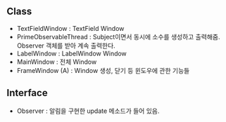 ## Class  
- TextFieldWindow : TextField Window
- PrimeObservableThread : Subject이면서 동시에 소수를 생성하고 출력해줌. Observer 객체를 받아 계속 출력한다.   
- LabelWindow : LabelWindow Window  
- MainWindow : 전체 Window  
- FrameWindow (A) : Window 생성, 닫기 등 윈도우에 관한 기능들  

## Interface  
- Observer : 알림을 구현한 update 메소드가 들어 있음.  
